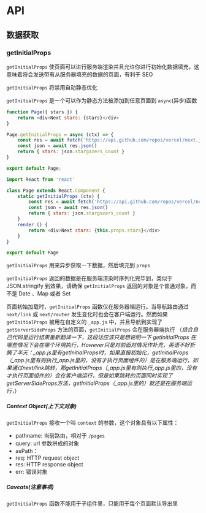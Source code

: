 # API

## 数据获取

### getInitialProps

`getInitialProps` 使页面可以进行服务端渲染并且允许你进行初始化数据填充，这意味着将会发送带有从服务器填充的数据的页面，有利于 SEO

`getInitialProps` 将禁用自动静态优化

`getInitialProps` 是一个可以作为静态方法被添加到任意页面到 `async`(异步)函数

```js
function Page({ stars }) {
	return <div>Next stars: {stars}</div>
}

Page.getInitialProps = async (ctx) => {
	const res = await fetch('https://api.github.com/repos/vercel/next.js')
	const json = await res.json()
	return { stars: json.stargazers_count }
}

export default Page;
```

```js
import React from 'react'

class Page extends React.Component {
	static getInitialProps (ctx) {
		const res = await fetch('https://api.github.com/repos/vercel/next.js')
		const json = await res.json()
		return { stars: json.stargazers_count }
	}
	render () {
		return <div>Next stars: {this.props.stars}</div>
	}
}

export default Page
```

`getInitialProps` 用来异步获取一下数据，然后填充到 `props`

`getInitialProps` 返回的数据是在服务端渲染时序列化完毕到，类似于 JSON.stringify 到效果，请确保 `getInitialProps` 返回的对象是个普通对象，而不是 Date 、Map 或者 Set

页面初始加载时，`getInitialProps` 函数仅在服务器端运行。当导航路由通过 `next/link` 或 `next/router` 发生变化时也会在客户端运行。然而如果 `getInitialProps` 被用在自定义的 `_app.js` 中，并且导航到实现了 `getServerSideProps` 方法的页面，`getInitialProps` 会在服务器端执行
（*结合自己代码里运行结果重新翻译一下，这段话应该只是想说明一下 getInitialProps 在哪些情况下会在哪个环境执行，However只是对前面对情况作补充，英语不好折腾了半天：_app.js里有getInitialProps时，如果直接初始化，getInitialProps（_app.js里有则执行_app.js里的，没有才执行页面组件的）是在服务端运行，如果通过next/link跳转，那getInitialProps（_app.js里有则执行_app.js里的，没有才执行页面组件的）会在客户端运行，但是如果跳转的页面同时实现了getServerSideProps方法，getInitialProps（_app.js里的）就还是在服务端运行，*）

##### Context Object(上下文对象)

`getInitialProps` 接收一个叫 `context` 的参数，这个对象具有以下属性：

- pathname: 当前路由，相对于 `/pages`
- query: url 参数拼成的对象
- asPath：
- req: HTTP request object
- res: HTTP response object
- err: 错误对象

##### Caveats(注意事项)

`getInitialProps` 函数不能用于子组件里，只能用于每个页面默认导出里

